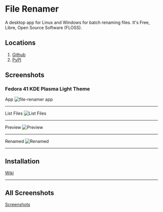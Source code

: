 # File Renamer
A desktop app for Linux and Windows for batch renaming files.
It's Free, Libre, Open Source Software (FLOSS).

## Locations

1. [Github](https://github.com/flossapps/file-renamer/)
1. [PyPI](https://pypi.org/project/io.github.flossapps.file-renamer/)

## Screenshots

### Fedora 41 KDE Plasma Light Theme
App
![file-renamer app](https://cdn.jsdelivr.net/gh/flossapps/file-renamer@6f326f0dfdfa47bf022ad69f3a131fc0cbbbe398/screenshots/fedora/light/01-file-renamer-app.png)

***

List Files
![List Files](https://cdn.jsdelivr.net/gh/flossapps/file-renamer@6f326f0dfdfa47bf022ad69f3a131fc0cbbbe398/screenshots/fedora/light/02-file-renamer-list-files.png)

***

Preview
![Preview](https://cdn.jsdelivr.net/gh/flossapps/file-renamer@6f326f0dfdfa47bf022ad69f3a131fc0cbbbe398/screenshots/fedora/light/03-file-renamer-preview.png)

***

Renamed
![Renamed](https://cdn.jsdelivr.net/gh/flossapps/file-renamer@6f326f0dfdfa47bf022ad69f3a131fc0cbbbe398/screenshots/fedora/light/04-file-renamer-renamed.png)

***

## Installation
[Wiki](https://github.com/flossapps/file-renamer/wiki)

***

## All Screenshots
[Screenshots](https://github.com/flossapps/file-renamer/tree/main/screenshots)
